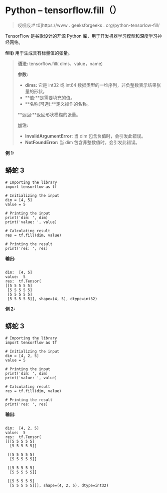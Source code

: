 # Python – tensorflow.fill（）

> 哎哎哎:# t0]https://www . geeksforgeeks . org/python-tensorlow-fill/

TensorFlow 是谷歌设计的开源 Python 库，用于开发机器学习模型和深度学习神经网络。

**fill()** 用于生成具有标量值的张量。

> **语法:** tensorflow.fill( dims，value，name)
> 
> **参数:**
> 
> *   **dims:** 它是 int32 或 int64 数据类型的一维序列，非负整数表示结果张量的形状。
> *   **值:**是需要填充的值。
> *   **名称(可选):**定义操作的名称。
> 
> **返回:**返回形状模糊的张量。
> 
> **加注:**
> 
> *   **InvalidArgumentError:** 当 dim 包含负值时，会引发此错误。
> *   **NotFoundError:** 当 dim 包含非整数值时，会引发此错误。

**例 1:**

## 蟒蛇 3

```
# Importing the library
import tensorflow as tf

# Initializing the input
dim = [4, 5]
value = 5

# Printing the input
print('dim: ', dim)
print('value: ', value)

# Calculating result
res = tf.fill(dim, value)

# Printing the result
print('res: ', res)
```

**输出:**

```

dim:  [4, 5]
value:  5
res:  tf.Tensor(
[[5 5 5 5 5]
 [5 5 5 5 5]
 [5 5 5 5 5]
 [5 5 5 5 5]], shape=(4, 5), dtype=int32)

```

**例 2:**

## 蟒蛇 3

```
# Importing the library
import tensorflow as tf

# Initializing the input
dim = [4, 2, 5]
value = 5

# Printing the input
print('dim: ', dim)
print('value: ', value)

# Calculating result
res = tf.fill(dim, value)

# Printing the result
print('res: ', res)
```

**输出:**

```

dim:  [4, 2, 5]
value:  5
res:  tf.Tensor(
[[[5 5 5 5 5]
  [5 5 5 5 5]]

 [[5 5 5 5 5]
  [5 5 5 5 5]]

 [[5 5 5 5 5]
  [5 5 5 5 5]]

 [[5 5 5 5 5]
  [5 5 5 5 5]]], shape=(4, 2, 5), dtype=int32)

```